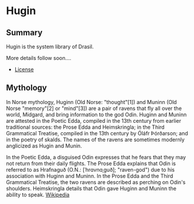 # Hugin

## Summary
Hugin is the system library of Drasil.

More details follow soon....

* [License]( https://www.drasil.io/licenses/LICENSE-1.0)


## Mythology
In Norse mythology, Huginn (Old Norse: "thought"[1]) and Muninn (Old Norse "memory"[2] or "mind"[3]) are a pair of ravens that fly all over the world, Midgard, and bring information to the god Odin. Huginn and Muninn are attested in the Poetic Edda, compiled in the 13th century from earlier traditional sources: the Prose Edda and Heimskringla; in the Third Grammatical Treatise, compiled in the 13th century by Óláfr Þórðarson; and in the poetry of skalds. The names of the ravens are sometimes modernly anglicized as Hugin and Munin.

In the Poetic Edda, a disguised Odin expresses that he fears that they may not return from their daily flights. The Prose Edda explains that Odin is referred to as Hrafnaguð (O.N.: [ˈhrɑvnɑˌɡuð]; "raven-god") due to his association with Huginn and Muninn. In the Prose Edda and the Third Grammatical Treatise, the two ravens are described as perching on Odin's shoulders. Heimskringla details that Odin gave Huginn and Muninn the ability to speak.
[Wikipedia](https://en.wikipedia.org/wiki/Huginn_and_Muninn)

